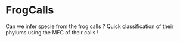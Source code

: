 # FrogCalls
Can we infer specie from the frog calls ? Quick classification of their phylums using the MFC of their calls  !

